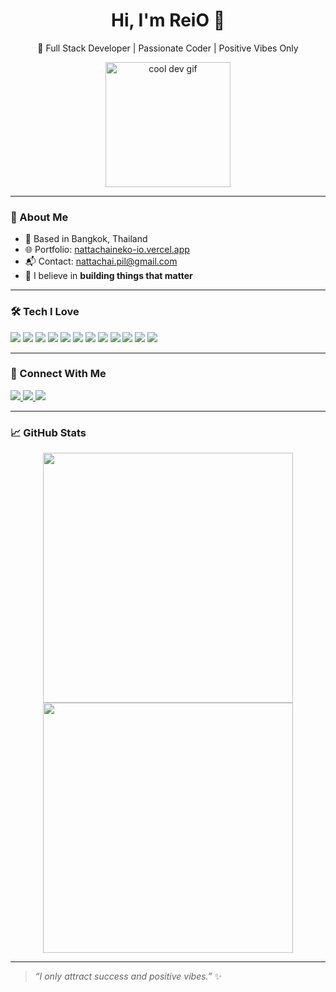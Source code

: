 <h1 align="center">Hi, I'm ReiO 👋</h1>
<p align="center">🚀 Full Stack Developer | Passionate Coder | Positive Vibes Only</p>

<p align="center">
  <img src="https://user-images.githubusercontent.com/18350557/176309783-0785949b-9127-417c-8b55-ab5a4333674e.gif" width="200" alt="cool dev gif" />
</p>

---

### 💼 About Me

- 🗽 Based in Bangkok, Thailand
- 🌐 Portfolio: [nattachaineko-io.vercel.app](https://nattachaineko-io.vercel.app/)
- 📬 Contact: [nattachai.pil@gmail.com](mailto:nattachai.pil@gmail.com)
- 🧠 I believe in **building things that matter**

---

### 🛠️ Tech I Love

<p align="left">
  <img src="https://img.shields.io/badge/JavaScript-F7DF1E?style=flat-square&logo=javascript&logoColor=black" />
  <img src="https://img.shields.io/badge/TypeScript-3178C6?style=flat-square&logo=typescript&logoColor=white" />
  <img src="https://img.shields.io/badge/Node.js-339933?style=flat-square&logo=node.js&logoColor=white" />
  <img src="https://img.shields.io/badge/Express.js-000000?style=flat-square&logo=express&logoColor=white" />
  <img src="https://img.shields.io/badge/React-20232A?style=flat-square&logo=react&logoColor=61DAFB" />
  <img src="https://img.shields.io/badge/Next.js-000000?style=flat-square&logo=next.js&logoColor=white" />
  <img src="https://img.shields.io/badge/Tailwind_CSS-38B2AC?style=flat-square&logo=tailwind-css&logoColor=white" />
  <img src="https://img.shields.io/badge/MongoDB-47A248?style=flat-square&logo=mongodb&logoColor=white" />
  <img src="https://img.shields.io/badge/Firebase-FFCA28?style=flat-square&logo=firebase&logoColor=black" />
  <img src="https://img.shields.io/badge/Python-3776AB?style=flat-square&logo=python&logoColor=white" />
  <img src="https://img.shields.io/badge/VB.NET-512BD4?style=flat-square&logo=.net&logoColor=white" />
  <img src="https://img.shields.io/badge/Git-F05032?style=flat-square&logo=git&logoColor=white" />
</p>

---

### 🔗 Connect With Me

<p align="left">
  <a href="https://github.com/Thevi99" target="_blank">
    <img src="https://img.shields.io/badge/GitHub-181717?style=flat-square&logo=github&logoColor=white" />
  </a>
  <a href="https://discord.com/users/500311877323194398" target="_blank">
    <img src="https://img.shields.io/badge/Discord-5865F2?style=flat-square&logo=discord&logoColor=white" />
  </a>
  <a href="https://www.twitch.tv/viisrc_" target="_blank">
    <img src="https://img.shields.io/badge/Twitch-9146FF?style=flat-square&logo=twitch&logoColor=white" />
  </a>
</p>

---

### 📈 GitHub Stats

<p align="center">
  <img src="https://github-readme-stats.vercel.app/api?username=Thevi99&show_icons=true&theme=tokyonight&hide_border=true" width="400" />
  <img src="https://github-readme-streak-stats.herokuapp.com/?user=Thevi99&theme=tokyonight&hide_border=true" width="400" />
</p>

---

> _“I only attract success and positive vibes.”_ ✨
